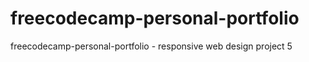# freecodecamp-personal-portfolio
freecodecamp-personal-portfolio - responsive web design project 5
